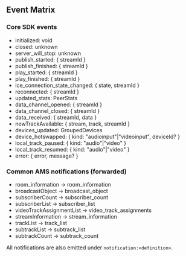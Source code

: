 ## Event Matrix

### Core SDK events
- initialized: void
- closed: unknown
- server_will_stop: unknown
- publish_started: { streamId }
- publish_finished: { streamId }
- play_started: { streamId }
- play_finished: { streamId }
- ice_connection_state_changed: { state, streamId }
- reconnected: { streamId }
- updated_stats: PeerStats
- data_channel_opened: { streamId }
- data_channel_closed: { streamId }
- data_received: { streamId, data }
- newTrackAvailable: { stream, track, streamId }
- devices_updated: GroupedDevices
- device_hotswapped: { kind: "audioinput"|"videoinput", deviceId? }
- local_track_paused: { kind: "audio"|"video" }
- local_track_resumed: { kind: "audio"|"video" }
- error: { error, message? }

### Common AMS notifications (forwarded)
- room_information → room_information
- broadcastObject → broadcast_object
- subscriberCount → subscriber_count
- subscriberList → subscriber_list
- videoTrackAssignmentList → video_track_assignments
- streamInformation → stream_information
- trackList → track_list
- subtrackList → subtrack_list
- subtrackCount → subtrack_count

All notifications are also emitted under `notification:<definition>`.


